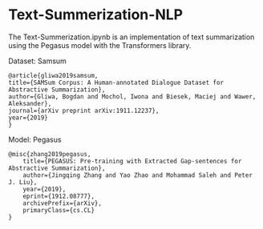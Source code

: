 <!-- # Text-Summerization-NLP

## Workflow

1. update config.yaml
2. update params.yaml
3. update enitty
4. update the configuration manager in src config
5. update the components
6. update the pipeline
7. update the main.py
8. update the app.py -->

# Text-Summerization-NLP

The Text-Summerization.ipynb is an implementation of text summarization using the Pegasus model with the Transformers library.

Dataset: Samsum

    @article{gliwa2019samsum,
    title={SAMSum Corpus: A Human-annotated Dialogue Dataset for Abstractive Summarization},
    author={Gliwa, Bogdan and Mochol, Iwona and Biesek, Maciej and Wawer, Aleksander},
    journal={arXiv preprint arXiv:1911.12237},
    year={2019}
    }

Model: Pegasus

    @misc{zhang2019pegasus,
        title={PEGASUS: Pre-training with Extracted Gap-sentences for Abstractive Summarization},
        author={Jingqing Zhang and Yao Zhao and Mohammad Saleh and Peter J. Liu},
        year={2019},
        eprint={1912.08777},
        archivePrefix={arXiv},
        primaryClass={cs.CL}
    }


<!-- ## Implementation:


1. Loading Data and Preprocessing: The code downloads a dataset from GitHub and preprocesses it for training the model.

2. Model Setup: It loads the pre-trained Pegasus model and tokenizer from the Hugging Face model hub. 

3. Training: It defines training arguments and trains the Pegasus model on the preprocessed dataset using the Trainer class from the Transformers library.

4. Evaluation: After training, it evaluates the trained model's performance on a test dataset using the ROUGE metric, which measures the quality of summaries generated by comparing them with reference summaries.

5. Saving Model and Tokenizer: Once training and evaluation are complete, the code saves the trained model and tokenizer for future use.

6. Prediction: Finally, it uses the trained model to generate summaries for sample dialogues from the test dataset and compares them with the reference summaries. -->

<!-- ## Future work
The goal is to deploy this model on AWS using Amazon EC2. Containerize the application using Docker.  Set up an API endpoint using AWS API Gateway to provide a standardized interface for interacting with the model. Develop a UI to interact with summarization model.    -->

<!-- ## References

<a id="1">[1]</a> 
SAMSum Corpus: A Human-annotated Dialogue Dataset for Abstractive Summarization
Gliwa, Bogdan and Mochol, Iwona and Biesek, Maciej and Wawer, Aleksander
arXiv preprint arXiv:1911.12237 -->
